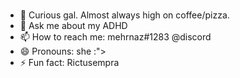 ### 
- 🔭 Curious gal. Almost always high on coffee/pizza.
- 💬 Ask me about my ADHD
- 📫 How to reach me: mehrnaz#1283 @discord
- 😄 Pronouns: she :">
- ⚡ Fun fact: Rictusempra

<!--
**mehrnaz/mehrnaz** is a ✨ _special_ ✨ repository because its `README.md` (this file) appears on your GitHub profile.




-->
